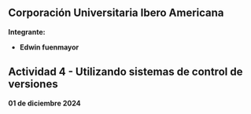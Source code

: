 ## Corporación Universitaria Ibero Americana
**Integrante:**
- **Edwin fuenmayor**
## Actividad 4 - Utilizando sistemas de control de versiones
**01 de diciembre 2024**
